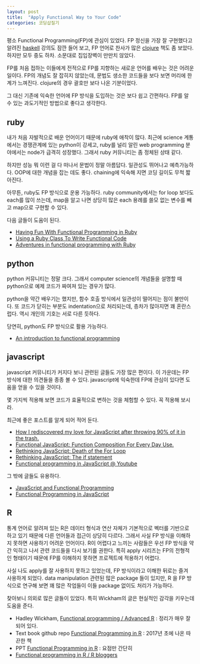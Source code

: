 ```yaml
---
layout: post
title:  "Apply Functional Way to Your Code"
categories: 코딩삽질기
---
```


평소 Functional Programming(FP)에 관심이 있었다. FP 정신을 가장 잘 구현했다고 알려진 [haskell](https://www.haskell.org/) 강의도 잠깐 들어 보고, FP 언어로 찬사가 많은 [clojure](https://clojure.org/) 책도 좀 보았다. 하지만 모두 중도 하차. 소문대로 집입장벽이 만만치 않았다. 

FP를 처음 접하는 이들에게 전적으로 FP를 지향하는 새로운 언어를 배우는 것은 어려운 일이다. FP의 개념도 잘 잡히지 않았는데, 문법도 생소한 코드들을 보다 보면 머리에 한계가 느껴진다. clojure의 경우 괄호만 보다 나온 기분이었다. 

그 대신 기존에 익숙한 언어에 FP 방식을 도입하는 것은 보다 쉽고 간편하다. FP를 알 수 있는 과도기적인 방법으로  좋다고 생각한다. 


ruby
-----

내가 처음 자발적으로 배운 언어이기 때문에 ruby에 애착이 많다. 최근에 science 계통에서는 경쟁관계에 있는 python이 강세고, ruby를 널리 알린 web programming 분야에서는 node가 급격히 성장했다. 그래서 ruby 커뮤니티는 좀 정체된 상태 같다. 

하지만 성능 뭐 이런 걸 다 떠나서 문법이 정말 아름답다. 일관성도 뛰어나고 예측가능하다. OOP에 대한 개념을 잡는 데도 좋다. chaining에 익숙해 지면 코딩 길이도 무척 짧아진다.  

아무튼, ruby도 FP 방식으로 운용 가능하다. ruby community에서는 for loop 보다도 each를 많이 쓰는데, map을 알고 나면
 상당히 많은 each 용례를 쓸모 없는 변수를 빼고 map으로 구현할 수 있다.

다음 글들이 도움이 된다. 

* [Having Fun With Functional Programming in Ruby](http://aurelien-herve.com/blog/2014/02/27/some-cool-functional-programming-with-ruby/)
* [Using a Ruby Class To Write Functional Code](http://patshaughnessy.net/2014/4/8/using-a-ruby-class-to-write-functional-code)
* [Adventures in functional programming with Ruby](http://naildrivin5.com/blog/2012/07/17/adventures-in-functional-programming-with-ruby.html)


python
---------

python 커뮤니티는 정말 크다. 그래서 computer science의 개념들을 설명할 때 python으로 예제 코드가 짜여져 있는 경우가 많다. 

python을 약간 배우기는 했지만, 함수 호출 방식에서 일관성이 떨어지는 점이 불만이다. 또 코드가 닫히는 부분도 indentation으로 처리되는데, 층차가 많아지면 꽤 혼란스럽다. 역시 개인의 기호는 서로 다른 듯하다. 

당연히, python도 FP 방식으로 활용 가능하다. 

* [An introduction to functional programming](https://codewords.recurse.com/issues/one/an-introduction-to-functional-programming)



javascript
------------

javascript 커뮤니티가 커지다 보니 관련된 글들도 가장 많은 편이다. 이 가운데는 FP 방식에 대한 의견들을 종종 볼 수 있다. javascript에 익숙한데 FP에 관심이 있다면 도움을 얻을 수 있을 것이다. 

몇 가지씩 적용해 보면 코드가 효율적으로 변하는 것을 체험할 수 있다. 꼭 적용해 보시라.

최근에 좋은 포스트를 알게 되어 적어 둔다. 

* [How I rediscovered my love for JavaScript after throwing 90% of it in the trash.](https://hackernoon.com/how-i-rediscovered-my-love-for-javascript-after-throwing-90-of-it-in-the-trash-f1baed075d1b)
* [Functional JavaScript: Function Composition For Every Day Use.](https://hackernoon.com/javascript-functional-composition-for-every-day-use-22421ef65a10)
* [Rethinking JavaScript: Death of the For Loop](https://hackernoon.com/rethinking-javascript-death-of-the-for-loop-c431564c84a8)
* [Rethinking JavaScript: The if statement](https://hackernoon.com/rethinking-javascript-the-if-statement-b158a61cd6cb)
* [Functional programming in JavaScript @ Youtube](https://www.youtube.com/playlist?list=PL0zVEGEvSaeEd9hlmCXrk5yUyqUag-n84)


그 밖에 글들도 유용하다. 

* [JavaScript and Functional Programming](https://bethallchurch.github.io/JavaScript-and-Functional-Programming/?utm_source=javascriptweekly&utm_medium=email)
* [Functional Programming in JavaScript](https://dzone.com/refcardz/functional-programming-with-javascript)


R
----

통계 언어로 알려져 있는 R은 데이터 형식과 연산 자체가 기본적으로 벡터를 기반으로 하고 있기 때문에 다른 언어들과 접근이 상당히 다르다. 그래서 사실 FP 방식을 이해하지 못하면 사용하기 어려운 언어이다. R이 어렵다고 느끼는 사람들은 우선 FP 방식을 약간 익히고 나서 관련 코드들을 다시 보기를 권한다. 특히 apply 시리즈는 FP의 전형적인 형태이기 때문에 FP를 이해하지 못하면 프로젝트에 적용하기 어렵다. 

사실 나도 apply를 잘 사용하지 못하고 있었는데, FP 방식이라고 이해한 뒤로는 즐겨 사용하게 되었다. data manipulation 관련된 많은 package 들이 있지만, R 을 FP 방식으로 연구해 보면 꽤 많은 작업들이 이들 package 없이도 처리가 가능하다. 

 찾아보니 의외로 많은 글들이 있었다. 특히 Wickham의 글은 현실적인 감각을 키우는데 도움을 준다. 

* Hadley Wickham, [Functional programming / Advanced R](http://adv-r.had.co.nz/Functional-programming.html) : 정리가 매우 잘 되어 있다.
* Text book github repo [Functional Programming in R](https://github.com/mailund/functional-programming-in-R) : 2017년 초에 나온 따끈한 책
* PPT [Functional Programming in R](http://www.rmanchester.org/presentations/2013/05/ManchesterR_-_FP_in_R_-_David_Springate_-_20130502.pdf) : 요점만 간단히 
* [Functional programming in R / R bloggers](https://www.r-bloggers.com/functional-programming-in-r/)


